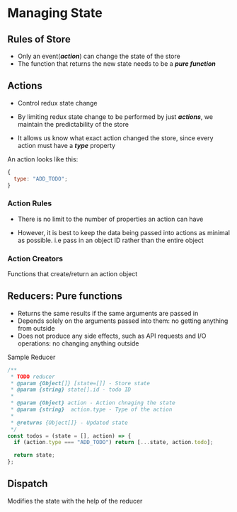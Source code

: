 # Managing State

## Rules of Store

- Only an event(**_action_**) can change the state of the store
- The function that returns the new state needs to be a **_pure function_**

## Actions

- Control redux state change

- By limiting redux state change to be performed by just **_actions_**, we maintain the predictability of the store

- It allows us know what exact action changed the store, since every action must have a **_type_** property

An action looks like this:

```js
{
  type: "ADD_TODO";
}
```

### Action Rules

- There is no limit to the number of properties an action can have

- However, it is best to keep the data being passed into actions as minimal as possible. i.e pass in an object ID rather than the entire object

### Action Creators

Functions that create/return an action object

## Reducers: Pure functions

- Returns the same results if the same arguments are passed in
- Depends solely on the arguments passed into them: no getting anything from outside
- Does not produce any side effects, such as API requests and I/O operations: no changing anything outside

Sample Reducer

```js
/**
 * TODO reducer
 * @param {Object[]} [state=[]] - Store state
 * @param {string} state[].id - todo ID
 *
 * @param {Object} action - Action chnaging the state
 * @param {string}  action.type - Type of the action
 *
 * @returns {Object[]} - Updated state
 */
const todos = (state = [], action) => {
  if (action.type === "ADD_TODO") return [...state, action.todo];

  return state;
};
```

## Dispatch

Modifies the state with the help of the reducer
